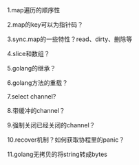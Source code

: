 1.map遍历的顺序性

2.map的key可以为指针码？

3.sync.map的一些特性？read、dirty、删除等

4.slice和数组？

5.golang的继承？

6.golang方法的重载？

7.select channel?

8.带缓冲的channel？

9.强制关闭已经关闭的channel？

10.recover机制？如何获取协程里的panic？

11.golang无拷贝的将string转成bytes



